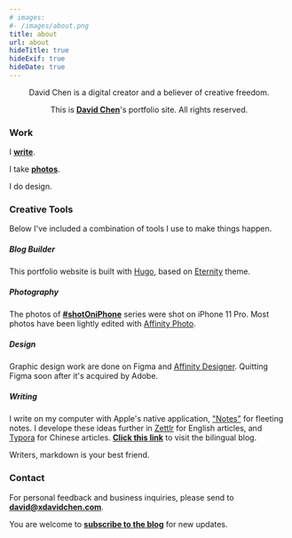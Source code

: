 ```yaml
---
# images:
#- /images/about.png
title: about
url: about
hideTitle: true
hideExif: true
hideDate: true
---
```


<div align="center">
	<p>
        David Chen is a digital creator and a believer of creative freedom.
	</p>
	<p>
		This is <a href="https://xdavidchen.com/about/"><strong>David Chen</strong></a>'s portfolio site. All rights reserved.
	</p>
</div>

### Work
I [**write**](https://xdavidchen.com/).

I take [**photos**](https://portfolio.xdavidchen.com/tags/shotoniphone/).

I do design.

### Creative Tools
Below I've included a combination of tools I use to make things happen.

<!--
<p style="font-size:14px">
	<i>*Affiliate links may be included.</i>
</p>
-->
##### Blog Builder
This portfolio website is built with [Hugo](https://gohugo.io/), based on [Eternity](https://github.com/boratanrikulu/eternity) theme.

##### Photography
The photos of [**#shotOniPhone**](http://localhost:1313/tags/shotoniphone/) series were shot on iPhone 11 Pro. Most photos have been lightly edited with [Affinity Photo](https://affinity.serif.com/en-gb/photo/).

##### Design
Graphic design work are done on Figma and [Affinity Designer](https://affinity.serif.com/en-us/designer/). Quitting Figma soon after it's acquired by Adobe.

##### Writing
I write on my computer with Apple's native application, ["Notes"](https://apps.apple.com/us/app/notes/id1110145109) for fleeting notes. I develope these ideas further in [Zettlr](https://www.zettlr.com/) for English articles, and [Typora](https://typora.io/) for Chinese articles. [**Click this link**](https://xdavidchen.com/) to visit the bilingual blog.

Writers, markdown is your best friend.

### Contact
For personal feedback and business inquiries, please send to [**david@xdavidchen.com**](mailto:david@xdavidchen.com).

You are welcome to [**subscribe to the blog**](https://xdavidchen.com/newsletter/) for new updates.